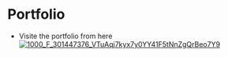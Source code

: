 # Portfolio
* Visite the portfolio from here
[![1000_F_301447376_VTuAqj7kyx7y0YY41F5tNnZgQrBeo7Y9](https://github.com/user-attachments/assets/7ff09735-db46-4923-a071-f3183a6c8abb)](https://mohamedaminebahassou.onrender.com/)
